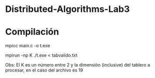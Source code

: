 # Distributed-Algorithms-Lab3

# Compilación
mpicc main.c -o t.exe

mpirun -np K ./t.exe < tabvalido.txt

Obs: El K es un número entre 2 y la dimensión (inclusive) del tablero a procesar, en el caso del archivo es 19
